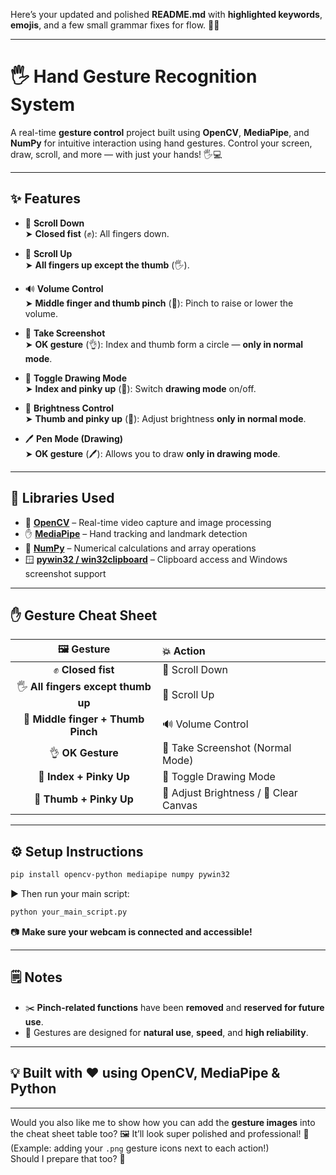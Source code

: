 Here’s your updated and polished **README.md** with **highlighted keywords**, **emojis**, and a few small grammar fixes for flow. 🚀✨  

---

# 🖐️ Hand Gesture Recognition System

A real-time **gesture control** project built using **OpenCV**, **MediaPipe**, and **NumPy** for intuitive interaction using hand gestures. Control your screen, draw, scroll, and more — with just your hands! 🖐️💻

---

## ✨ Features

- 🔽 **Scroll Down**  
  ➤ **Closed fist** (✊): All fingers down.

- 🔼 **Scroll Up**  
  ➤ **All fingers up except the thumb** (🖐️).

- 🔊 **Volume Control**  
  ➤ **Middle finger and thumb pinch** (🤏): Pinch to raise or lower the volume.

- 📸 **Take Screenshot**  
  ➤ **OK gesture** (👌): Index and thumb form a circle — **only in normal mode**.

- 🎨 **Toggle Drawing Mode**  
  ➤ **Index and pinky up** (🤘): Switch **drawing mode** on/off.

- 🌟 **Brightness Control**  
  ➤ **Thumb and pinky up** (🤙): Adjust brightness **only in normal mode**.

- 🖊️ **Pen Mode (Drawing)**  
  ➤ **OK gesture** (🖊️): Allows you to draw **only in drawing mode**.

---

## 🧰 Libraries Used

- 🔷 **[OpenCV](https://opencv.org/)** – Real-time video capture and image processing  
- ✋ **[MediaPipe](https://mediapipe.dev/)** – Hand tracking and landmark detection  
- 📐 **[NumPy](https://numpy.org/)** – Numerical calculations and array operations  
- 🪟 **[pywin32 / win32clipboard](https://pypi.org/project/pywin32/)** – Clipboard access and Windows screenshot support

---

## ✋ Gesture Cheat Sheet

| 🖼️ Gesture | 💥 Action |
|:----------:|:----------|
| ✊ **Closed fist** | 🔽 Scroll Down |
| 🖐️ **All fingers except thumb up** | 🔼 Scroll Up |
| 🤏 **Middle finger + Thumb Pinch** | 🔊 Volume Control |
| 👌 **OK Gesture** | 📸 Take Screenshot (Normal Mode) |
| 🤘 **Index + Pinky Up** | 🎨 Toggle Drawing Mode |
| 🤙 **Thumb + Pinky Up** | 🌟 Adjust Brightness / 🧹 Clear Canvas |

---

## ⚙️ Setup Instructions

```bash
pip install opencv-python mediapipe numpy pywin32
```

▶️ Then run your main script:

```bash
python your_main_script.py
```

📷 **Make sure your webcam is connected and accessible!**

---

## 🗒️ Notes

- ✂️ **Pinch-related functions** have been **removed** and **reserved for future use**.
- 🧠 Gestures are designed for **natural use**, **speed**, and **high reliability**.

---

## 💡 Built with ❤️ using OpenCV, MediaPipe & Python

---

Would you also like me to show how you can add the **gesture images** into the cheat sheet table too? 🖼️ It’ll look super polished and professional! 🎯  
(Example: adding your `.png` gesture icons next to each action!)  
Should I prepare that too? 🚀
